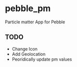 # pebble_pm
Particle matter App for Pebble
## TODO
* Change Icon
* Add Geolocation
* Peoridically update pm values
